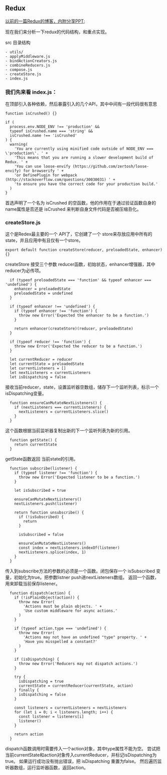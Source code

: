 ## Redux

[以前的一篇Redux的博客，内附分享PPT](https://github.com/94dreamer/Note/tree/master/Redux的subscribe的困境);

现在我们来分析一下redux的代码结构，和重点实现。

src 目录结构

```
- utils/
- applyMiddleware.js
- bindActionCreators.js
- combineReducers.js
- compose.js
- createStore.js
- index.js
```

### 我们先来看 index.js：

在顶部引入各种依赖，然后暴露引入的几个API，其中中间有一段代码很有意思

```
function isCrushed() {}

if (
  process.env.NODE_ENV !== 'production' &&
  typeof isCrushed.name === 'string' &&
  isCrushed.name !== 'isCrushed'
) {
  warning(
    'You are currently using minified code outside of NODE_ENV === \'production\'. ' +
    'This means that you are running a slower development build of Redux. ' +
    'You can use loose-envify (https://github.com/zertosh/loose-envify) for browserify ' +
    'or DefinePlugin for webpack (http://stackoverflow.com/questions/30030031) ' +
    'to ensure you have the correct code for your production build.'
  )
}
```

首选声明了一个名为 isCrushed 的空函数，他的作用在于通过验证函数自身的 name属性是否还是 isCrushed 来判断自身文件代码是否被压缩丑化。



### createStore.js

这个是Redex最主要的一个 API了，它创建了一个 store来存放应用中所有的state，并且应用中有且仅有一个store。

```
export default function createStore(reducer, preloadedState, enhancer) {}
```

createStore 接受三个参数 reducer函数，初始状态，enhancer增强器，其中reducer为必传项。

```
  if (typeof preloadedState === 'function' && typeof enhancer === 'undefined') {
    enhancer = preloadedState
    preloadedState = undefined
  }

  if (typeof enhancer !== 'undefined') {
    if (typeof enhancer !== 'function') {
      throw new Error('Expected the enhancer to be a function.')
    }

    return enhancer(createStore)(reducer, preloadedState)
  }

  if (typeof reducer !== 'function') {
    throw new Error('Expected the reducer to be a function.')
  }
```

```
  let currentReducer = reducer
  let currentState = preloadedState
  let currentListeners = []
  let nextListeners = currentListeners
  let isDispatching = false
```
接收当前reducer，state，设置监听器空数组，储存下一个监听列表，标示一个isDispatching变量。

```
  function ensureCanMutateNextListeners() {
    if (nextListeners === currentListeners) {
      nextListeners = currentListeners.slice()
    }
  }
```
这个函数根据当前监听器复制出新的下一个监听列表为新的引用。

```
  function getState() {
    return currentState
  }
```
getState函数返回 当前state的引用。

```
  function subscribe(listener) {
    if (typeof listener !== 'function') {
      throw new Error('Expected listener to be a function.')
    }

    let isSubscribed = true

    ensureCanMutateNextListeners()
    nextListeners.push(listener)

    return function unsubscribe() {
      if (!isSubscribed) {
        return
      }

      isSubscribed = false

      ensureCanMutateNextListeners()
      const index = nextListeners.indexOf(listener)
      nextListeners.splice(index, 1)
    }
  }
```

传入到subscribe方法的参数的必须是一个函数。闭包保存一个 isSubscribed 变量，初始化为true。把参数listner push进nextListeners数组。
返回一个函数，用来卸载当前保存listener。


```
  function dispatch(action) {
    if (!isPlainObject(action)) {
      throw new Error(
        'Actions must be plain objects. ' +
        'Use custom middleware for async actions.'
      )
    }

    if (typeof action.type === 'undefined') {
      throw new Error(
        'Actions may not have an undefined "type" property. ' +
        'Have you misspelled a constant?'
      )
    }

    if (isDispatching) {
      throw new Error('Reducers may not dispatch actions.')
    }

    try {
      isDispatching = true
      currentState = currentReducer(currentState, action)
    } finally {
      isDispatching = false
    }

    const listeners = currentListeners = nextListeners
    for (let i = 0; i < listeners.length; i++) {
      const listener = listeners[i]
      listener()
    }

    return action
  }

```

dispatch函数调用时需要传入一个action对象，其中type属性不能为空。
尝试把当前currentState和action对象传入currentReducer，并标记isDispatching为true。
如果运行成功没有抛出错误，把 isDispatching 重置为false。
然后遍历监听器数组，运行监听器函数，返回action。























